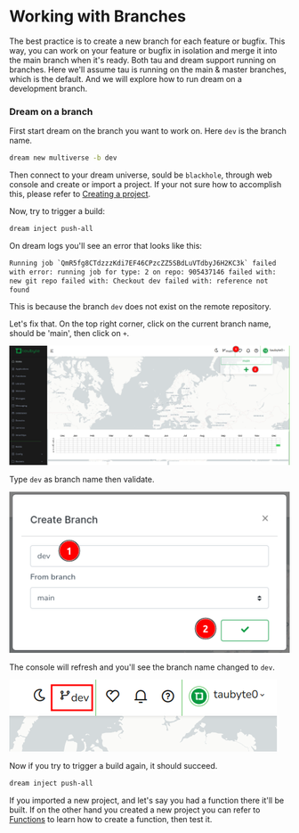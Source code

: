 # Working with Branches

<!-- Source: docs-old/01-dev-getting-started/11-work-with-branches.md -->


The best practice is to create a new branch for each feature or bugfix. This way, you can work on your feature or bugfix in isolation and merge it into the main branch when it's ready. Both tau and dream support running on branches. Here we'll assume tau is running on the main & master branches, which is the default. And we will explore how to run dream on a development branch.

### Dream on a branch
First start dream on the branch you want to work on. Here `dev` is the branch name.

```bash
dream new multiverse -b dev
```

Then connect to your dream universe, sould be `blackhole`, through web console and create or import a project. If your not sure how to accomplish this, please refer to [Creating a project](02-first-project.md).

Now, try to trigger a build:
```bash
dream inject push-all
```

On dream logs you'll see an error that looks like this:
```
Running job `QmR5fg8CTdzzzKdi7EF46CPzcZZ5SBdLuVTdbyJ6H2KC3k` failed with error: running job for type: 2 on repo: 905437146 failed with: new git repo failed with: Checkout dev failed with: reference not found
```

This is because the branch `dev` does not exist on the remote repository.


Let's fix that. On the top right corner, click on the current branch name, should be 'main', then click on `+`.

![](../images/webconsole-create-new-branch.png)

Type `dev` as branch name then validate.

![](../images/webconsole-create-new-branch-modal.png)

The console will refresh and you'll see the branch name changed to `dev`.

![](../images/webconsole-create-branch-set-to-dev.png)

Now if you try to trigger a build again, it should succeed.
```bash
dream inject push-all
```

If you imported a new project, and let's say you had a function there it'll be built. If on the other hand you created a new project you can refer to [Functions](03-first-function.md) to learn how to create a function, then test it.
